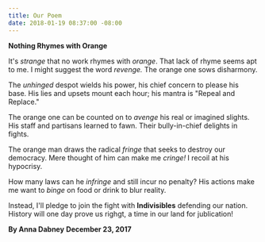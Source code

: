 ```yaml
---
title: Our Poem
date: 2018-01-19 08:37:00 -08:00
---
```


**Nothing Rhymes with Orange**

It's *strange* that no work rhymes with *orange*.
That lack of rhyme seems apt to me.
I might suggest the word *revenge.*
The orange one sows disharmony.

The *unhinged* despot wields his power,
his chief concern to please his base.
His lies and upsets mount each hour;
his mantra is "Repeal and Replace."

The orange one can be counted on
to *avenge* his real or imagined slights.
His staff and partisans learned to fawn.
Their bully-in-chief delights in fights.

The orange man draws the radical *fringe*
that seeks to destroy our democracy.
Mere thought of him can make me *cringe!*
I recoil at his hypocrisy.

How many laws can he *infringe*
and still incur no penalty?
His actions make me want to *binge*
on food or drink to blur reality.

Instead, I'll pledge to join the fight
with **Indivisibles** defending our nation.
History will one day prove us righgt,
a time in our land for jublication!

**By Anna Dabney**   **December 23, 2017**

